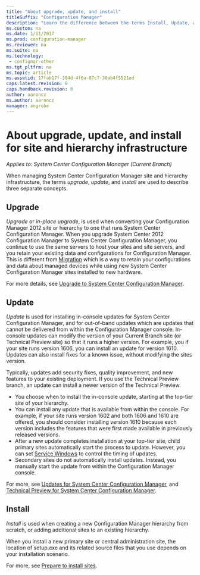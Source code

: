 ```yaml
---
title: "About upgrade, update, and install"
titleSuffix: "Configuration Manager"
description: "Learn the difference between the terms Install, Update, and Upgrade, when managing Configuration Manager infrastructure."
ms.custom: na
ms.date: 1/11/2017
ms.prod: configuration-manager
ms.reviewer: na
ms.suite: na
ms.technology:
 - configmgr-other
ms.tgt_pltfrm: na
ms.topic: article
ms.assetid: 17fab17f-304d-4f6a-87c7-30ab4f5521ed
caps.latest.revision: 0
caps.handback.revision: 0
author: aaroncz
ms.author: aaroncz
manager: angrobe
---
```


# About upgrade, update, and install for site and hierarchy infrastructure

*Applies to: System Center Configuration Manager (Current Branch)*


When managing System Center Configuration Manager site and hierarchy infrastructure, the terms *upgrade*, *update*, and *install* are used to describe three separate concepts.

## Upgrade
*Upgrade* or *in-place upgrade*, is used when converting your Configuration Manager 2012 site or hierarchy to one that runs System Center Configuration Manager.
When you upgrade System Center 2012 Configuration Manager to System Center Configuration Manager, you continue to use the same servers to host your sites and site servers, and you retain your existing data and configurations for Configuration Manager.  This is different from [Migration](/sccm/core/migration/migrate-data-between-hierarchies) which is a way to retain your configurations and data about managed devices while using new System Center Configuration Manager sites installed to new hardware.

For more details, see [Upgrade to System Center Configuration Manager](/sccm/core/servers/deploy/install/upgrade-to-configuration-manager).



## Update
*Update* is used for installing in-console updates for System Center Configuration Manager, and for out-of-band updates which are updates that cannot be delivered from within the Configuration Manager console. In-console updates can modify the version of your Current Branch site (or Technical Preview site) so that it runs a higher version. For example, you if your site runs version 1606, you can install an update for version 1610. Updates can also install fixes for a known issue, without modifying the sites version.      

Typically, updates add security fixes, quality improvement, and new features to your existing deployment. If you use the Technical Preview branch, an update can install a newer version of the Technical Preview.
-	You choose when to install the in-console update, starting at the top-tier site of your hierarchy.
- You can install any update that is available from within the console. For example, if your site runs version 1602 and both 1606 and 1610 are offered, you should consider installing version 1610 because each version includes the features that were first made available in previously released versions.
- After a new update completes installation at your top-tier site, child primary sites automatically start the process to update. However, you can set [Service Windows](/sccm/core/servers/manage/install-in-console-updates#a-namebkmkservicewindowa-service-windows-for-site-servers) to control the timing of updates.
- Secondary sites do not automatically install updates. Instead, you manually start the update from within the Configuration Manager console.

For more, see [Updates for System Center Configuration Manager](/sccm/core/servers/manage/updates), and [Technical Preview for System Center Configuration Manager](/sccm/core/get-started/technical-preview).



## Install
*Install* is used when creating a new Configuration Manager hierarchy from scratch, or adding additional sites to an existing hierarchy.  

When you install a new primary site or central administration site, the location of setup.exe and its related source files that you use depends on your installation scenario.

For more, see [Prepare to install sites](/sccm/core/servers/deploy/install/prepare-to-install-sites).
